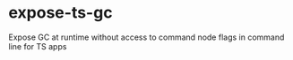 # expose-ts-gc

Expose GC at runtime without access to command node flags in command line for TS apps
